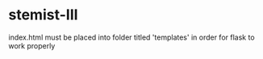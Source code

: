# stemist-III

index.html must be placed into folder titled 'templates' in order for flask to work properly

